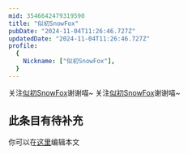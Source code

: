 ```yaml
---
mid: 3546642479319590
title: "似初SnowFox"
pubDate: "2024-11-04T11:26:46.727Z"
updatedDate: "2024-11-04T11:26:46.727Z"
profile:
  {
    Nickname: ["似初SnowFox"],
  }
---
```


关注[似初SnowFox](https://space.bilibili.com/3546642479319590)谢谢喵~ 关注[似初SnowFox](https://space.bilibili.com/3546642479319590)谢谢喵~

## 此条目有待补充
你可以在[这里](https://github.com/Yuhanawa/VTuber.ICU/edit/master/src/content/v/似初SnowFox/index.md)编辑本文
